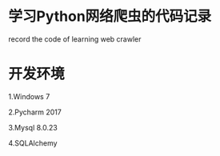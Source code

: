 # 学习Python网络爬虫的代码记录
record the code of learning web crawler
# 开发环境
1.Windows 7

2.Pycharm 2017

3.Mysql 8.0.23

4.SQLAlchemy
